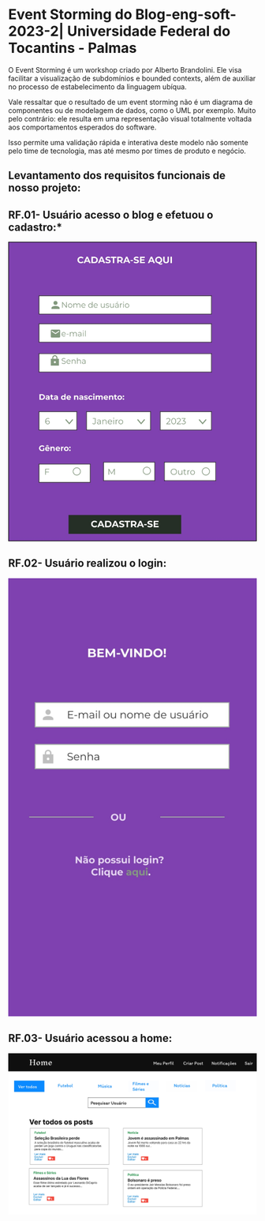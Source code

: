 # Event Storming do Blog-eng-soft-2023-2| Universidade Federal do Tocantins - Palmas

O Event Storming é um workshop criado por Alberto Brandolini. Ele visa facilitar a visualização de subdomínios e bounded contexts, além de auxiliar no processo de estabelecimento da linguagem ubíqua.

Vale ressaltar que o resultado de um event storming não é um diagrama de componentes ou de modelagem de dados, como o UML por exemplo. Muito pelo contrário: ele resulta em uma representação visual totalmente voltada aos comportamentos esperados do software.

Isso permite uma validação rápida e interativa deste modelo não somente pelo time de tecnologia, mas até mesmo por times de produto e negócio.


## Levantamento dos requisitos funcionais de nosso projeto: 

## RF.01- Usuário acesso o blog e efetuou o cadastro:*

![Tela_de_Login_e_Cadastro_page-0002[1]](https://github.com/Daniel-Noleto/IMGs-BlogPessoal/blob/main/Imagens%20do%20event%20storming/Tela_de_Login_e_Cadastro_page-0002%5B1%5D.png)

## RF.02- Usuário realizou o login:

![Tela_de_Login_e_Cadastro_page-0001[1]](https://github.com/Daniel-Noleto/IMGs-BlogPessoal/blob/main/Imagens%20do%20event%20storming/Tela_de_Login_e_Cadastro_page-0001%5B1%5D.png)

## RF.03- Usuário acessou a home:

![Tela home_page-0001](https://github.com/Daniel-Noleto/IMGs-BlogPessoal/blob/main/Imagens%20do%20event%20storming/Tela%20home_page-0001.png)

